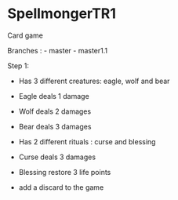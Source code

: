 # SpellmongerTR1
Card game


Branches : - master
           - master1.1 


Step 1:

- Has 3 different creatures: eagle, wolf and bear
- Eagle deals 1 damage
- Wolf deals 2 damages
- Bear deals 3 damages

- Has 2 different rituals : curse and blessing
- Curse deals 3 damages
- Blessing restore 3 life points

- add a discard to the game

